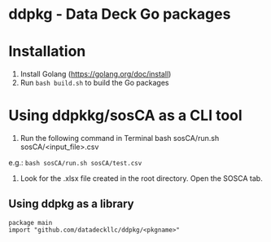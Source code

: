 # ddpkg - Data Deck Go packages
# Installation
1.  Install Golang (https://golang.org/doc/install)
1.  Run `bash build.sh` to build the Go packages

# Using ddpkkg/sosCA as a CLI tool

1.  Run the following command in Terminal
bash sosCA/run.sh sosCA/<input_file>.csv

e.g.: `bash sosCA/run.sh sosCA/test.csv`

1.  Look for the .xlsx file created in the root directory.  Open the SOSCA tab.


## Using ddpkg as a library
```
package main
import "github.com/datadeckllc/ddpkg/<pkgname>"
```
